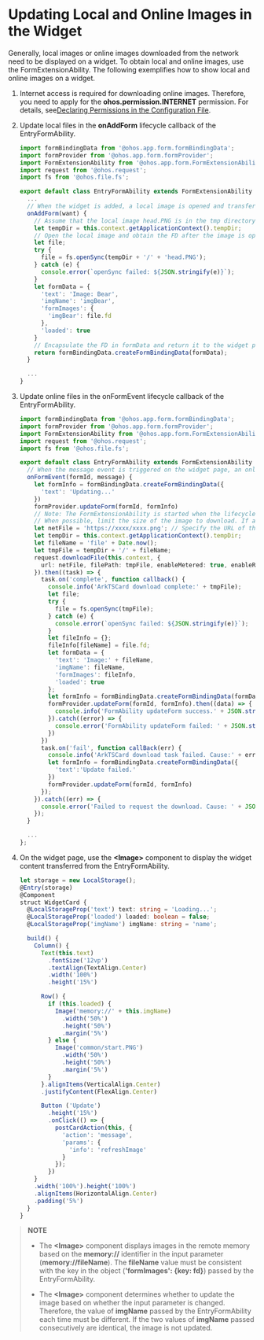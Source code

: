 # Updating Local and Online Images in the Widget


Generally, local images or online images downloaded from the network need to be displayed on a widget. To obtain local and online images, use the FormExtensionAbility. The following exemplifies how to show local and online images on a widget.


1. Internet access is required for downloading online images. Therefore, you need to apply for the **ohos.permission.INTERNET** permission. For details, see[Declaring Permissions in the Configuration File](../security/accesstoken-guidelines.md).

2. Update local files in the **onAddForm** lifecycle callback of the EntryFormAbility.
   
   ```ts
   import formBindingData from '@ohos.app.form.formBindingData';
   import formProvider from '@ohos.app.form.formProvider';
   import FormExtensionAbility from '@ohos.app.form.FormExtensionAbility';
   import request from '@ohos.request';
   import fs from '@ohos.file.fs';
   
   export default class EntryFormAbility extends FormExtensionAbility {
     ...
     // When the widget is added, a local image is opened and transferred to the widget page for display.
     onAddForm(want) {
       // Assume that the local image head.PNG is in the tmp directory of the current widget.
       let tempDir = this.context.getApplicationContext().tempDir;
       // Open the local image and obtain the FD after the image is opened.
       let file;
       try {
         file = fs.openSync(tempDir + '/' + 'head.PNG');
       } catch (e) {
         console.error(`openSync failed: ${JSON.stringify(e)}`);
       }
       let formData = {
         'text': 'Image: Bear',
         'imgName': 'imgBear',
         'formImages': {
           'imgBear': file.fd
         },
         'loaded': true
       }
       // Encapsulate the FD in formData and return it to the widget page.
       return formBindingData.createFormBindingData(formData);
     }
   
     ...
   }
   ```

3. Update online files in the onFormEvent lifecycle callback of the EntryFormAbility.
   
   ```ts
   import formBindingData from '@ohos.app.form.formBindingData';
   import formProvider from '@ohos.app.form.formProvider';
   import FormExtensionAbility from '@ohos.app.form.FormExtensionAbility';
   import request from '@ohos.request';
   import fs from '@ohos.file.fs';
   
   export default class EntryFormAbility extends FormExtensionAbility {
     // When the message event is triggered on the widget page, an online image is downloaded and transferred to the widget page for display.
     onFormEvent(formId, message) {
       let formInfo = formBindingData.createFormBindingData({
         'text': 'Updating...'
       })
       formProvider.updateForm(formId, formInfo)
       // Note: The FormExtensionAbility is started when the lifecycle callback is triggered. It can run  in the background for only 5 seconds.
       // When possible, limit the size of the image to download. If an image cannot be downloaded within 5 seconds, it cannot be updated to the widget page.
       let netFile = 'https://xxxx/xxxx.png'; // Specify the URL of the image to download.
       let tempDir = this.context.getApplicationContext().tempDir;
       let fileName = 'file' + Date.now();
       let tmpFile = tempDir + '/' + fileName;
       request.downloadFile(this.context, {
         url: netFile, filePath: tmpFile, enableMetered: true, enableRoaming: true
       }).then((task) => {
         task.on('complete', function callback() {
           console.info('ArkTSCard download complete:' + tmpFile);
           let file;
           try {
             file = fs.openSync(tmpFile);
           } catch (e) {
             console.error(`openSync failed: ${JSON.stringify(e)}`);
           }
           let fileInfo = {};
           fileInfo[fileName] = file.fd;
           let formData = {
             'text': 'Image:' + fileName,
             'imgName': fileName,
             'formImages': fileInfo,
             'loaded': true
           };
           let formInfo = formBindingData.createFormBindingData(formData)
           formProvider.updateForm(formId, formInfo).then((data) => {
             console.info('FormAbility updateForm success.' + JSON.stringify(data));
           }).catch((error) => {
             console.error('FormAbility updateForm failed: ' + JSON.stringify(error));
           })
         })
         task.on('fail', function callBack(err) {
           console.info('ArkTSCard download task failed. Cause:' + err);
           let formInfo = formBindingData.createFormBindingData({
             'text':'Update failed.'
           })
           formProvider.updateForm(formId, formInfo)
         });
       }).catch((err) => {
         console.error('Failed to request the download. Cause: ' + JSON.stringify(err));
       });
     }
   
     ...
   };
   ```

4. On the widget page, use the **\<Image>** component to display the widget content transferred from the EntryFormAbility.

   ```ts
   let storage = new LocalStorage();
   @Entry(storage)
   @Component
   struct WidgetCard {
     @LocalStorageProp('text') text: string = 'Loading...';
     @LocalStorageProp('loaded') loaded: boolean = false;
     @LocalStorageProp('imgName') imgName: string = 'name';
   
     build() {
       Column() {
         Text(this.text)
           .fontSize('12vp')
           .textAlign(TextAlign.Center)
           .width('100%')
           .height('15%')
   
         Row() {
           if (this.loaded) {
             Image('memory://' + this.imgName)
               .width('50%')
               .height('50%')
               .margin('5%')
           } else {
             Image('common/start.PNG')
               .width('50%')
               .height('50%')
               .margin('5%')
           }
         }.alignItems(VerticalAlign.Center)
         .justifyContent(FlexAlign.Center)
   
         Button ('Update')
           .height('15%')
           .onClick(() => {
             postCardAction(this, {
               'action': 'message',
               'params': {
                 'info': 'refreshImage'
               }
             });
           })
       }
       .width('100%').height('100%')
       .alignItems(HorizontalAlign.Center)
       .padding('5%')
     }
   }
   ```

> **NOTE**
> - The **\<Image>** component displays images in the remote memory based on the **memory://** identifier in the input parameter (**memory://fileName**). The **fileName** value must be consistent with the key in the object (**'formImages': {key: fd}**) passed by the EntryFormAbility.
> 
> - The **\<Image>** component determines whether to update the image based on whether the input parameter is changed. Therefore, the value of **imgName** passed by the EntryFormAbility each time must be different. If the two values of **imgName** passed consecutively are identical, the image is not updated.
